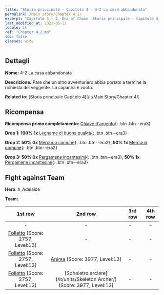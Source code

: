 ```yaml
---
title: "Storia principale - Capitolo 4 - 4-2 La casa abbandonata"
permalink: /Main Story/Chapter 4_2/
excerpt: "Capitolo 4 - 2. Era of Chaos  Storia principale - Capitolo 4_2. 4-2 La casa abbandonata"
last_modified_at: 2021-05-11
locale: it
ref: "Chapter 4_2.md"
toc: false
classes: wide
---
```


## Dettagli

 **Nome:** 4-2 La casa abbandonata

 **Descrizione:** Pare che un altro avventuriero abbia portato a termine la richiesta del veggente. La capanna è vuota.

 **Related to:** [Storia principale Capitolo 4](/it/Main Story/Chapter 4/)

## Ricompensa

 **Ricompensa primo completamento:** [Chiave d'argento](/ItemsIT/con_693/){: .btn .btn--era3}

 **Drop 1:** **100% 1x** [Legname di buona qualità](/ItemsIT/mat_13/){: .btn .btn--era3}

 **Drop 2:** **50% 0x** [Mercurio comune](/ItemsIT/mat_8/){: .btn .btn--era2}, **50% 1x** [Mercurio comune](/ItemsIT/mat_8/){: .btn .btn--era2}

 **Drop 3:** **50% 0x** [Pergamene incantesimi](/ItemsIT/con_694/){: .btn .btn--era3}, **50% 1x** [Pergamene incantesimi](/ItemsIT/con_694/){: .btn .btn--era3}


## Fight against Team
 **Hero:** h_Adelaide

 **Team:**


  | 1st row | 2nd row | 3rd row | 4th row |
  |:----:|:----:|:----|:----:|
  | - | - | - | - |
  | [Folletto](/it/units/Imp/) (Score: 2757, Level:13)  | - | - | - |
  | [Folletto](/it/units/Imp/) (Score: 2757, Level:13)  | [Anima](/it/units/Wight/) (Score: 3977, Level:13)  | - | - |
  | [Folletto](/it/units/Imp/) (Score: 2757, Level:13)  | [Scheletro arciere](/it/units/Skeleton Archer/) (Score: 3977, Level:13)  | - | - |


